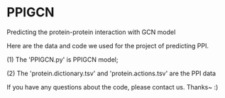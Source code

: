 # PPIGCN
Predicting the protein-protein interaction with GCN model

Here are the data and code we used for the project of predicting PPI.

(1) The 'PPIGCN.py' is PPIGCN model;

(2) The 'protein.dictionary.tsv' and 'protein.actions.tsv' are the PPI data

If you have any questions about the code, please contact us.
Thanks~ :)
